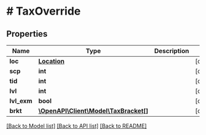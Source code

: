 # # TaxOverride

## Properties

Name | Type | Description | Notes
------------ | ------------- | ------------- | -------------
**loc** | [**Location**](Location.md) |  | [optional] 
**scp** | **int** |  | [optional] 
**tid** | **int** |  | [optional] 
**lvl** | **int** |  | [optional] 
**lvl_exm** | **bool** |  | [optional] 
**brkt** | [**\OpenAPI\Client\Model\TaxBracket[]**](TaxBracket.md) |  | [optional] 

[[Back to Model list]](../../README.md#documentation-for-models) [[Back to API list]](../../README.md#documentation-for-api-endpoints) [[Back to README]](../../README.md)


